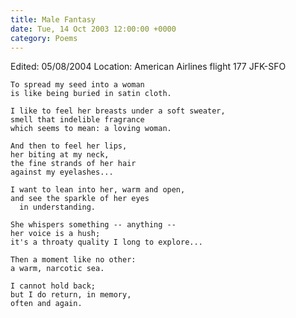 ```yaml
---
title: Male Fantasy
date: Tue, 14 Oct 2003 12:00:00 +0000
category: Poems
---
```


Edited: 05/08/2004
Location: American Airlines flight 177 JFK-SFO

    To spread my seed into a woman  
    is like being buried in satin cloth.

    I like to feel her breasts under a soft sweater,  
    smell that indelible fragrance  
    which seems to mean: a loving woman.

    And then to feel her lips,  
    her biting at my neck,  
    the fine strands of her hair  
    against my eyelashes...

    I want to lean into her, warm and open,  
    and see the sparkle of her eyes  
      in understanding.

    She whispers something -- anything --  
    her voice is a hush;  
    it's a throaty quality I long to explore...

    Then a moment like no other:  
    a warm, narcotic sea.

    I cannot hold back;  
    but I do return, in memory,  
    often and again.


